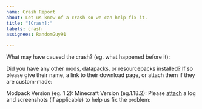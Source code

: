 ```yaml
---
name: Crash Report
about: Let us know of a crash so we can help fix it.
title: "[Crash]:"
labels: crash
assignees: RandomGuy91

---
```


What may have caused the crash? (eg. what happened before it):


Did you have any other mods, datapacks, or resourcepacks installed? If so please give their name, a link to their download page, or attach them if they are custom-made:

Modpack Version (eg. 1.2):
Minecraft Version (eg.1.18.2):
Please [attach](https://apexminecrafthosting.com/how-to-locate-local-crash-reports-logs/) a log and screenshots (if applicable) to help us fix the problem:
